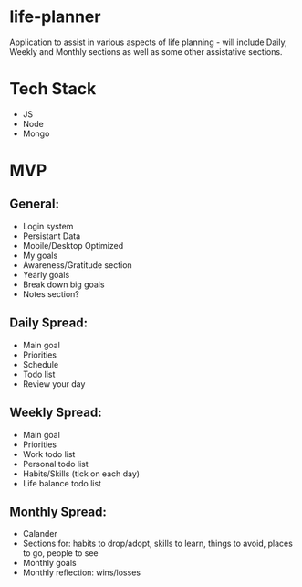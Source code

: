 # life-planner
Application to assist in various aspects of life planning - will include Daily, Weekly and Monthly sections as well as some other assistative sections.

# Tech Stack
- JS
- Node
- Mongo

# MVP 
## General:
- Login system
- Persistant Data
- Mobile/Desktop Optimized
- My goals
- Awareness/Gratitude section
- Yearly goals
- Break down big goals
- Notes section?

## Daily Spread:
- Main goal
- Priorities
- Schedule
- Todo list
- Review your day

## Weekly Spread:
- Main goal
- Priorities
- Work todo list
- Personal todo list
- Habits/Skills (tick on each day)
- Life balance todo list

## Monthly Spread: 
- Calander
- Sections for: habits to drop/adopt, skills to learn, things to avoid, places to go, people to see
- Monthly goals
- Monthly reflection: wins/losses


